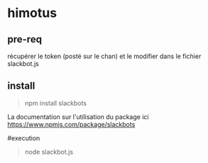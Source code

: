 # himotus

## pre-req

récupérer le token (posté sur le chan) et le modifier dans le fichier slackbot.js

## install 

> npm install slackbots

La documentation sur l'utilisation du package ici https://www.npmjs.com/package/slackbots

#execution

> node slackbot.js

